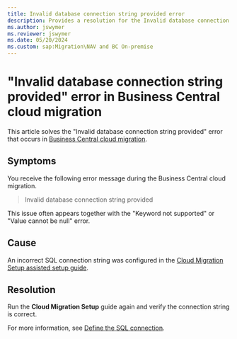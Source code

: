 ```yaml
---
title: Invalid database connection string provided error
description: Provides a resolution for the Invalid database connection string error in Business Central cloud migration.
ms.author: jswymer 
ms.reviewer: jswymer 
ms.date: 05/20/2024
ms.custom: sap:Migration\NAV and BC On-premise
---
```

# "Invalid database connection string provided" error in Business Central cloud migration

This article solves the "Invalid database connection string provided" error that occurs in [Business Central cloud migration](/dynamics365/business-central/dev-itpro/administration/migration-manage).

## Symptoms

You receive the following error message during the Business Central cloud migration.

> Invalid database connection string provided

This issue often appears together with the "Keyword not supported" or "Value cannot be null" error.

## Cause

An incorrect SQL connection string was configured in the [Cloud Migration Setup assisted setup guide](/dynamics365/business-central/dev-itpro/administration/migration-setup).

## Resolution

Run the **Cloud Migration Setup** guide again and verify the connection string is correct.

For more information, see [Define the SQL connection](/dynamics365/business-central/dev-itpro/administration/migration-setup#define-sql-database-connection-and-integration-runtime).
